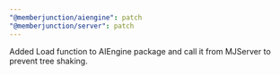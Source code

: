 ```yaml
---
"@memberjunction/aiengine": patch
"@memberjunction/server": patch
---
```


Added Load function to AIEngine package and call it from MJServer to prevent tree shaking.

